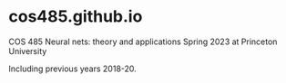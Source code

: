 # cos485.github.io
COS 485 Neural nets: theory and applications Spring 2023 at Princeton University

Including previous years 2018-20.
